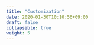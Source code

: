 ```yaml
---
title: "Customization"
date: 2020-01-30T10:10:56+09:00
draft: false
collapsible: true
weight: 5
---
```

